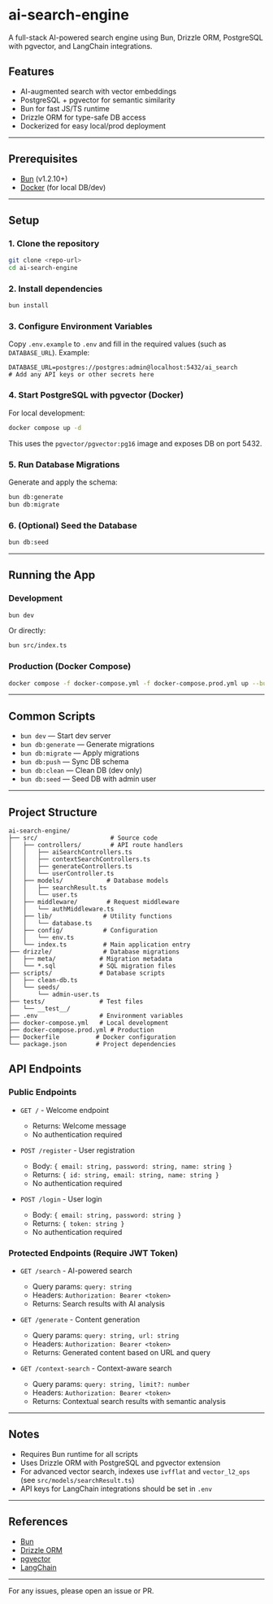 # ai-search-engine

A full-stack AI-powered search engine using Bun, Drizzle ORM, PostgreSQL with pgvector, and LangChain integrations.

## Features
- AI-augmented search with vector embeddings
- PostgreSQL + pgvector for semantic similarity
- Bun for fast JS/TS runtime
- Drizzle ORM for type-safe DB access
- Dockerized for easy local/prod deployment

---

## Prerequisites
- [Bun](https://bun.sh/) (v1.2.10+)
- [Docker](https://www.docker.com/) (for local DB/dev)

---

## Setup

### 1. Clone the repository
```bash
git clone <repo-url>
cd ai-search-engine
```

### 2. Install dependencies
```bash
bun install
```

### 3. Configure Environment Variables
Copy `.env.example` to `.env` and fill in the required values (such as `DATABASE_URL`). Example:

```
DATABASE_URL=postgres://postgres:admin@localhost:5432/ai_search
# Add any API keys or other secrets here
```

### 4. Start PostgreSQL with pgvector (Docker)
For local development:
```bash
docker compose up -d
```
This uses the `pgvector/pgvector:pg16` image and exposes DB on port 5432.

### 5. Run Database Migrations
Generate and apply the schema:
```bash
bun db:generate
bun db:migrate
```

### 6. (Optional) Seed the Database
```bash
bun db:seed
```

---

## Running the App

### Development
```bash
bun dev
```
Or directly:
```bash
bun src/index.ts
```

### Production (Docker Compose)
```bash
docker compose -f docker-compose.yml -f docker-compose.prod.yml up --build
```

---

## Common Scripts
- `bun dev` — Start dev server
- `bun db:generate` — Generate migrations
- `bun db:migrate` — Apply migrations
- `bun db:push` — Sync DB schema
- `bun db:clean` — Clean DB (dev only)
- `bun db:seed` — Seed DB with admin user

---

## Project Structure
```
ai-search-engine/
├── src/                    # Source code
│   ├── controllers/        # API route handlers
│   │   ├── aiSearchControllers.ts
│   │   ├── contextSearchControllers.ts
│   │   ├── generateControllers.ts
│   │   └── userController.ts
│   ├── models/            # Database models
│   │   ├── searchResult.ts
│   │   └── user.ts
│   ├── middleware/        # Request middleware
│   │   └── authMiddleware.ts
│   ├── lib/              # Utility functions
│   │   └── database.ts
│   ├── config/           # Configuration
│   │   └── env.ts
│   └── index.ts          # Main application entry
├── drizzle/              # Database migrations
│   ├── meta/            # Migration metadata
│   └── *.sql            # SQL migration files
├── scripts/             # Database scripts
│   ├── clean-db.ts
│   └── seeds/
│       └── admin-user.ts
├── tests/               # Test files
│   └── __test__/
├── .env                 # Environment variables
├── docker-compose.yml   # Local development
├── docker-compose.prod.yml # Production
├── Dockerfile          # Docker configuration
└── package.json        # Project dependencies
```

## API Endpoints

### Public Endpoints
- `GET /` - Welcome endpoint
  - Returns: Welcome message
  - No authentication required

- `POST /register` - User registration
  - Body: `{ email: string, password: string, name: string }`
  - Returns: `{ id: string, email: string, name: string }`
  - No authentication required

- `POST /login` - User login
  - Body: `{ email: string, password: string }`
  - Returns: `{ token: string }`
  - No authentication required

### Protected Endpoints (Require JWT Token)
- `GET /search` - AI-powered search
  - Query params: `query: string`
  - Headers: `Authorization: Bearer <token>`
  - Returns: Search results with AI analysis

- `GET /generate` - Content generation
  - Query params: `query: string, url: string`
  - Headers: `Authorization: Bearer <token>`
  - Returns: Generated content based on URL and query

- `GET /context-search` - Context-aware search
  - Query params: `query: string, limit?: number`
  - Headers: `Authorization: Bearer <token>`
  - Returns: Contextual search results with semantic analysis

---

## Notes
- Requires Bun runtime for all scripts
- Uses Drizzle ORM with PostgreSQL and pgvector extension
- For advanced vector search, indexes use `ivfflat` and `vector_l2_ops` (see `src/models/searchResult.ts`)
- API keys for LangChain integrations should be set in `.env`

---

## References
- [Bun](https://bun.sh/)
- [Drizzle ORM](https://orm.drizzle.team/)
- [pgvector](https://github.com/pgvector/pgvector)
- [LangChain](https://js.langchain.com/)

---

For any issues, please open an issue or PR.

